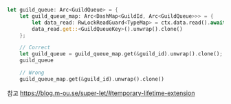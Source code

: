 ```rust
let guild_queue: Arc<GuildQueue> = {
    let guild_queue_map: Arc<DashMap<GuildId, Arc<GuildQueue>>> = {
        let data_read: RwLockReadGuard<TypeMap> = ctx.data.read().await;
        data_read.get::<GuildQueueKey>().unwrap().clone() 
    };

    // Correct
    let guild_queue = guild_queue_map.get(&guild_id).unwrap().clone();
    guild_queue

    // Wrong
    guild_queue_map.get(&guild_id).unwrap().clone()
```
참고 https://blog.m-ou.se/super-let/#temporary-lifetime-extension
